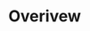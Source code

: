 # Overivew

<link rel="stylesheet" href="https://use.fontawesome.com/releases/v5.12.1/css/all.css" integrity="sha384-v8BU367qNbs/aIZIxuivaU55N5GPF89WBerHoGA4QTcbUjYiLQtKdrfXnqAcXyTv" crossorigin="anonymous">
